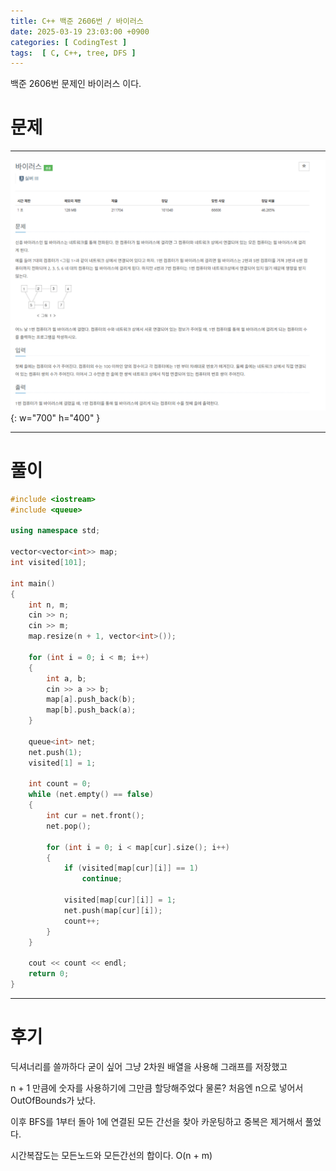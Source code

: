 ```yaml
---
title: C++ 백준 2606번 / 바이러스
date: 2025-03-19 23:03:00 +0900
categories: [ CodingTest ]  
tags:  [ C, C++, tree, DFS ]
---
```


백준 2606번 문제인 바이러스 이다.

# 문제   
---------------------------------------

![Desktop View](/assets/img/바이러스.png){: w="700" h="400" }

---------------------------------------

# 풀이

```c++
#include <iostream>
#include <queue>

using namespace std;

vector<vector<int>> map;
int visited[101];

int main()
{
    int n, m;
    cin >> n;
    cin >> m;
    map.resize(n + 1, vector<int>());
    
    for (int i = 0; i < m; i++)
    {
        int a, b;
        cin >> a >> b;
        map[a].push_back(b);
        map[b].push_back(a);
    }
    
    queue<int> net;
    net.push(1);
    visited[1] = 1;
    
    int count = 0;
    while (net.empty() == false)
    {
        int cur = net.front();
        net.pop();
        
        for (int i = 0; i < map[cur].size(); i++)
        {
            if (visited[map[cur][i]] == 1)
                continue;
            
            visited[map[cur][i]] = 1;
            net.push(map[cur][i]);
            count++;
        }
    }
    
    cout << count << endl;
    return 0;
}
```
---------------------------------------

# 후기

딕셔너리를 쓸까하다 굳이 싶어 그냥 2차원 배열을 사용해 그래프를 저장했고

n + 1 만큼에 숫자를 사용하기에 그만큼 할당해주었다 물론? 처음엔 n으로 넣어서 OutOfBounds가 났다.

이후 BFS를 1부터 돌아 1에 연결된 모든 간선을 찾아 카운팅하고 중복은 제거해서 풀었다.

시간복잡도는 모든노드와 모든간선의 합이다. O(n + m)
